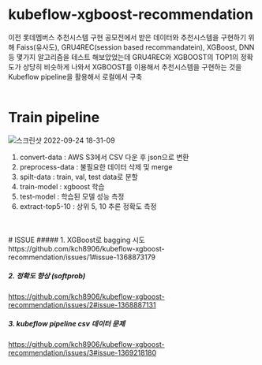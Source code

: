 # kubeflow-xgboost-recommendation

이전 롯데멤버스 추천시스템 구현 공모전에서 받은 데이터와 추천시스템을 구현하기 위해 Faiss(유사도), GRU4REC(session based recommandatein), XGBoost, DNN 등 몇가지 알고리즘을 테스트 해보았었는데 GRU4REC와 XGBOOST의 TOP1의 정확도가 상당히 비슷하게 나와서
XGBOOST를 이용해서 추천시스템을 구현하는 것을 Kubeflow pipeline을 활용해서 로컬에서 구축
<br>
<br>
# Train pipeline

![스크린샷 2022-09-24 18-31-09](https://user-images.githubusercontent.com/64409693/192091058-85401691-add5-41f9-910b-f350f83f2f0e.png)
<br>
1. convert-data : AWS S3에서 CSV 다운 후 json으로 변환
2. preprocess-data : 불필요한 데이터 삭제 및 merge
3. spilt-data : train, val, test data로 분할
4. train-model : xgboost 학습
5. test-model : 학습된 모델 성능 측정
6. extract-top5-10 : 상위 5, 10 추론 정확도 측정
<br>
<br>
# ISSUE
##### 1. XGBoost로 bagging 시도
https://github.com/kch8906/kubeflow-xgboost-recommendation/issues/1#issue-1368873179

##### 2. 정확도 향상 (softprob)
https://github.com/kch8906/kubeflow-xgboost-recommendation/issues/2#issue-1368887131

##### 3. kubeflow pipeline csv 데이터 문제 
https://github.com/kch8906/kubeflow-xgboost-recommendation/issues/3#issue-1369218180



